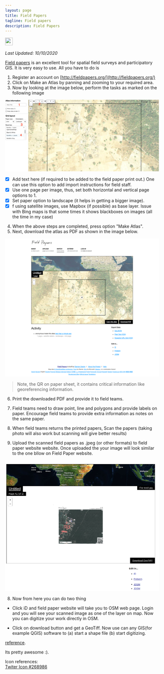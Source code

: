 ```yaml
---
layout: page
title: Field Papers
tagline: Field papers
description: Field Papers
---
```



<!-- Primary Meta Tags -->
<title>Field Papers</title>
<meta name="title" content="Field Papers" />
<meta name="description" content="Field papers is an excellent tool for spatial field surveys and participatory GIS." />

<!-- Open Graph / Facebook -->
<meta property="og:type" content="website" />
<meta property="og:url" content="https://mnahmad.github.io/" />
<meta property="og:title" content="Field Papers" />
<meta property="og:description" content="Field papers is an excellent tool for spatial field surveys and participatory GIS." />
<meta property="og:image" content="https://mnahmad.github.io/scriptndebug/pages/fieldpapers/fp.png?raw=true" />

<!-- Twitter -->
<meta property="twitter:card" content="summary_large_image" />
<meta property="twitter:url" content="https://mnahmad.github.io/" />
<meta property="twitter:title" content="Field Papers" />
<meta property="twitter:description" content="Field papers is an excellent tool for spatial field surveys and participatory GIS." />
<meta property="twitter:image" content="https://mnahmad.github.io/scriptndebug/pages/fieldpapers/fp.png?raw=true" />

<!-- Meta Tags Generated with https://metatags.io -->


<a href="https://twitter.com/intent/tweet?text=Field%20Papers%20https://mnahmad.github.io/scriptndebug/pages/fieldpapers/fieldpapers.md%20@mnabiahmad"><img src="https://mnahmad.github.io/scriptndebug/twiter-icon-15.jpg" height="25" width="25"></a>

*Last Updated: 10/10/2020*

[Field papers](http://fieldpapers.org/) is an excellent tool for spatial field surveys and participatory GIS. It is very easy to use. All you have to do is

1. Register an account on [http://fieldpapers.org/](http://fieldpapers.org/)
2. Click on Make an Atlas by panning and zooming to your required area.
3. Now by looking at the image below, perform the tasks as marked on the following image

![Field Papers ](field_papers_arlas.png)

- [x] Add text here (if required to be added to the field paper print out.) One can use this option to add import instructions for field staff.  
- [x] Use one page per image, thus, set both horizontal and vertical page options to 1.
- [x] Set paper option to landscape (it helps in getting a bigger image).
- [x] f using satellite images, use Mapbox (if possible) as base layer. Issue with Bing maps is that some times it shows blackboxes on images (all the time in my case)

4. When the above steps are completed, press option "Make Atlas".
5. Next, download the atlas as PDF as shown in the image below.

![Field Paper](field-papers-download.png)

> Note, the QR on paper sheet, it contains critical information like georeferencing information.

6. Print the downloaded PDF and provide it to field teams.

6. Field teams need to draw point, line and polygons and provide labels on paper. Encourage field teams to provide extra information as notes on the same paper.

6. When field teams returns the printed papers,  Scan the papers (taking photo will also work but scanning will give better results)
7. Upload the scanned field papers as .jpeg (or other formats) to field paper website website. Once uploaded the your image will look similar to the one bllow on Field Paper website.  

![Field Papers](download_options.png)

8. Now from here you can do two thing

+  Click iD and field paper website will take you to OSM web page. Login and you will see your scanned image as one of the layer on map. Now you can digitize your work directly in OSM.

+ Click on download button and get a GeoTiff. Now use can any GIS(for example QGIS) software to (a) start a shape file (b) start digitizing.

[reference](http://gis.stackexchange.com/questions/192798/how-to-use-data-from-field-papers-to-qgis).   


Its pretty awesome :).


Icon references:<br>
<a href="https://icon-library.net/icon/twiter-icon-15.html">Twiter Icon #268986</a>
